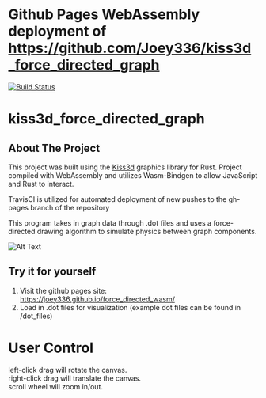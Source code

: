 # Github Pages WebAssembly deployment of https://github.com/Joey336/kiss3d_force_directed_graph

[![Build Status](https://app.travis-ci.com/Joey336/force_directed_wasm.svg?branch=main)](https://app.travis-ci.com/Joey336/force_directed_wasm)

# kiss3d_force_directed_graph

## About The Project

This project was built using the [Kiss3d](https://github.com/sebcrozet/kiss3d) graphics library for Rust.
Project compiled with WebAssembly and utilizes Wasm-Bindgen to allow JavaScript and Rust to interact.

TravisCI is utilized for automated deployment of new pushes to the gh-pages branch of the repository

This program takes in graph data through .dot files and uses a force-directed drawing algorithm to simulate physics between graph components.

![Alt Text](https://media1.giphy.com/media/OGpG9ceEJ1PVFAvTv2/giphy.gif?cid=790b7611551df85a6fbad1eb6b8372a5b2f98775e214cde3&rid=giphy.gif&ct=g)


## Try it for yourself

1) Visit the github pages site: https://joey336.github.io/force_directed_wasm/
2) Load in .dot files for visualization (example dot files can be found in /dot_files)

# User Control
left-click drag will rotate the canvas.  
right-click drag will translate the canvas.  
scroll wheel will zoom in/out.  

